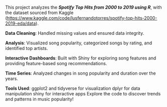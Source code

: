 This project analyzes the ***Spotify Top Hits from 2000 to 2019 using R***, with the dataset sourced from Kaggle (https://www.kaggle.com/code/lusfernandotorres/spotify-top-hits-2000-2019-eda/data).

**Data Cleaning**: Handled missing values and ensured data integrity.

**Analysis**: Visualized song popularity, categorized songs by rating, and identified top artists.

**Interactive Dashboards**: Built with Shiny for exploring song features and providing feature-based song recommendations.

**Time Series**: Analyzed changes in song popularity and duration over the years.

**Tools Used**:
ggplot2 and tidyverse for visualization
dplyr for data manipulation
shiny for interactive apps
Explore the code to discover trends and patterns in music popularity!







